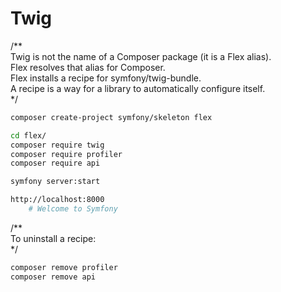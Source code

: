 # Twig

/**  
    Twig is not the name of a Composer package (it is a Flex alias).  
    Flex resolves that alias for Composer.  
    Flex installs a recipe for symfony/twig-bundle.  
    A recipe is a way for a library to automatically configure itself.  
*/

~~~sh
composer create-project symfony/skeleton flex

cd flex/
composer require twig
composer require profiler
composer require api

symfony server:start

http://localhost:8000
    # Welcome to Symfony
~~~

/**  
    To uninstall a recipe:  
*/

~~~sh
composer remove profiler
composer remove api
~~~